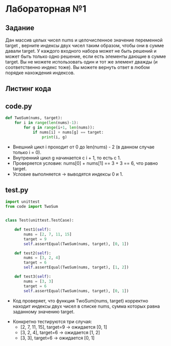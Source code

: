 # Лабораторная №1

## Задание
Дан массив целых чисел nums и целочисленное значение переменной target , верните индексы двух чисел таким образом, чтобы они в сумме давали target. У каждого входного набора может не быть решений и может быть только одно решение, если есть элементы дающие в сумме target. Вы не можете  использовать один и тот же элемент дважды (и соответственно индекс тоже). Вы можете вернуть ответ в любом порядке нахождения индексов.

## Листинг кода
## code.py
```python
def TwoSum(nums, target):
    for i in range(len(nums)-1):
        for g in range(i+1, len(nums)):
            if nums[i] + nums[g] == target:
                print(i, g)
```

* Внешний цикл i проходит от 0 до len(nums) - 2 (в данном случае только i = 0).
* Внутренний цикл g начинается с i + 1, то есть с 1.
* Проверяется условие: nums[0] + nums[1] == 3 + 3 == 6, что равно target.
* Условие выполняется → выводятся индексы 0 и 1.

## test.py
```python
import unittest
from code import TwoSum


class Test(unittest.TestCase):

    def test1(self):
        nums = [2, 7, 11, 15]
        target = 9
        self.assertEqual(TwoSum(nums, target), [0, 1])

    def test2(self):
        nums = [3, 2, 4]
        target = 6
        self.assertEqual(TwoSum(nums, target), [1, 2])

    def test3(self):
        nums = [3, 3]
        target = 6
        self.assertEqual(TwoSum(nums, target), [0, 1])
```
* Код проверяет, что функция TwoSum(nums, target) корректно находит индексы двух чисел в списке nums, сумма которых равна заданному значению target.


- Конкретно тестируются три случая:
  - [2, 7, 11, 15], target=9 → ожидается [0, 1]
  - [3, 2, 4], target=6 → ожидается [1, 2]
  - [3, 3], target=6 → ожидается [0, 1]
